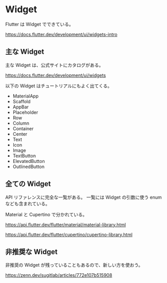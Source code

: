 # Widget

Flutter は Widget でできている。

https://docs.flutter.dev/development/ui/widgets-intro

## 主な Widget

主な Widget は、公式サイトにカタログがある。

https://docs.flutter.dev/development/ui/widgets

以下の Widget はチュートリアルにもよく出てくる。

- MaterialApp
- Scaffold
- AppBar
- Placeholder
- Row
- Column
- Container
- Center
- Text
- Icon
- Image
- TextButton
- ElevatedButton
- OutlinedButton

## 全ての Widget

API リファレンスに完全な一覧がある。
一覧には Widget の引数に使う enum なども含まれている。

Material と Cupertino で分かれている。

https://api.flutter.dev/flutter/material/material-library.html

https://api.flutter.dev/flutter/cupertino/cupertino-library.html

## 非推奨な Widget

非推奨の Widget が残っていることもあるので、新しい方を使おう。

https://zenn.dev/sugitlab/articles/772e107b515908
